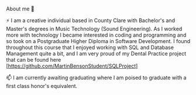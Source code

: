 ### 
About me 💬

⚡ I am a creative individual based in County Clare with Bachelor's and Master's degrees in Music Technology (Sound Engineering). As I worked more with technology I became interested in coding and programming and so took on a Postgraduate Higher Diploma in Software Development. I found throughout this course that I enjoyed working with SQL and Database Management quite a bit, and I am very proud of my Dental Practice project that can be found here [https://github.com/MartinBensonStudent/SQLProject]

📫 I am currently awaiting graduating where I am poised to graduate with a first class honor's equivalent.
<!--
**MartinBensonStudent/MartinBensonStudent** is a ✨ _special_ ✨ repository because its `README.md` (this file) appears on your GitHub profile.

Here are some ideas to get you started:

- 🔭 I’m currently working on ...
- 🌱 I’m currently learning ...
- 👯 I’m looking to collaborate on ...
- 🤔 I’m looking for help with ...
- 💬 Ask me about ...
- 📫 How to reach me: ...
- 😄 Pronouns: ...
- ⚡ Fun fact: ...
-->
